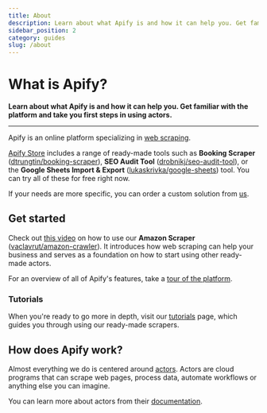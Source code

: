 ```yaml
---
title: About
description: Learn about what Apify is and how it can help you. Get familiar with the platform and take you first steps in using actors.
sidebar_position: 2
category: guides
slug: /about
---
```


# [](#what-is-apify) What is Apify?

**Learn about what Apify is and how it can help you. Get familiar with the platform and take you first steps in using actors.**

---

Apify is an online platform specializing in [web scraping](./web_scraping_101/index.md).

[Apify Store](https://apify.com/store) includes a range of ready-made tools such as **Booking Scraper** ([dtrungtin/booking-scraper](https://apify.com/dtrungtin/booking-scraper)), **SEO Audit Tool** ([drobnikj/seo-audit-tool](https://apify.com/drobnikj/seo-audit-tool)), or the **Google Sheets Import & Export** ([lukaskrivka/google-sheets](https://apify.com/lukaskrivka/google-sheets)) tool. You can try all of these for free right now.

If your needs are more specific, you can order a custom solution from [us](https://apify.com/enterprise).

## [](#get-started) Get started

Check out [this video](https://www.youtube.com/watch?v=BsidLZKdYWQ) on how to use our **Amazon Scraper** ([vaclavrut/amazon-crawler](https://apify.com/vaclavrut/amazon-crawler)). It introduces how web scraping can help your business and serves as a foundation on how to start using other ready-made actors.

For an overview of all of Apify's features, take a [tour of the platform](https://www.youtube.com/watch?v=nn-bCRvhNUM).

### [](#tutorials) Tutorials

When you're ready to go more in depth, visit our [tutorials](./tutorials/index.md) page, which guides you through using our ready-made scrapers.

## [](#how-does-apify-work) How does Apify work?

Almost everything we do is centered around [actors](./actors/index.md). Actors are cloud programs that can scrape web pages, process data, automate workflows or anything else you can imagine.

You can learn more about actors from their [documentation](./actors/index.md).
